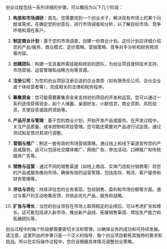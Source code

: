 
创业过程包括一系列详细的步骤，可以概括为以下几个阶段：

1.  **构思和市场调研**：首先，您需要找到一个创业点子，解决现有市场上的某个问题或需求。在确定您的创意后，进行市场调查和分析，以了解目标市场、竞争环境和潜在客户。
    
2.  **制定商业计划**：基于您的市场调查，创建一份商业计划，这份计划应详细介绍您的产品/服务、商业模式、定价策略、营销策略、竞争对手分析和财务预测等内容。
    
3.  **创建团队**：构建一支具备所需技能和经验的团队，为创业项目提供技术支持、市场营销、运营管理和战略方向等资源。
    
4.  **注册公司**：为您的创业项目注册合适的企业类型（如有限责任公司、合伙企业或个体经营者等），完成相关的法律和税务程序。
    
5.  **筹集资金**：您可能需要筹集资金来支持初创项目的开发和运营。您可以通过一系列途径获得资金，如个人储蓄、亲朋好友、小额信贷、商业贷款、风险投资、天使投资或政府资助等。
    
6.  **产品开发与管理**：基于您的商业计划，开始开发产品或服务。在开发过程中，关注产品质量、成本控制和项目管理。您可能还需要对产品进行试运营，通过测试和反馈对其进行调整。
    
7.  **营销与推广**：制定一套有效的市场营销策略，通过线上和线下渠道宣传您的产品或服务。这可以包括社交媒体推广、网络广告、参加活动、口碑推广和传统媒体广告等。
    
8.  **销售与运营**：通过不同的销售渠道（如线上商店、实体门店和分销商等）将您的产品或服务推向市场。确保有效的运营管理，包括库存、物流、客户服务和财务管理等。
    
9.  **评估与优化**：持续评估您的业务表现，包括销售、盈利和市场份额等方面。通过与客户的互动收集反馈，并依此优化产品、服务和战略。
    
10.  **扩张与增长**：当您的创业项目在市场上取得稳定的业绩后，可以考虑扩张和增长。这可能包括进入新市场、推出新产品线、拓展销售渠道、增加生产能力和拓展团队等。
    

创业过程中的每个阶段都需要密切关注和管理，以确保业务的成功和可持续发展。请注意，这里列出的步骤只是一个泛义的指导，每个创业项目都有其独特的需求和挑战。所以在实际操作过程中，您应该根据具体情况调整创业策略。
